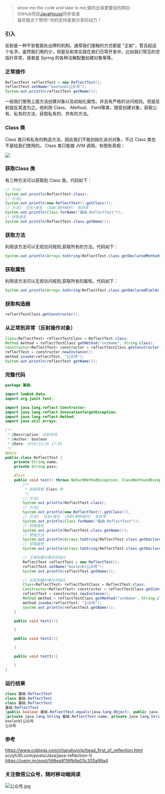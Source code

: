 >show me the code and take to me,做的出来更要说的明白  
>GitHub项目[JavaHouse](https://github.com/buerbl/JavaHouse)同步收录  
>喜欢就点个赞呗!  你的支持是我分享的动力！

### 引入  

反射是一种不安套路处出牌的机制。通常我们接触的方式都是 "正射"，暂且起这个名字。虽然我们用的少，但是反射其实就在我们日常开发中。比如我们常见的空指针异常，或者是 Spring 的各种注解配置创建对象等等。

### 正常操作
```java
ReflectTest reflectTest = new ReflectTest();
reflectTest.setName("boolenbl公众号");
System.out.println(reflectTest.getName());
```

一般我们使用上面方法创建对象以及初始化属性。并且有严格的访问规则。但是反射就反其道为之。他利用 Class、 Method、 Field等类，随意创建对象，获取公有、私有的方法，获取私有的、共有的方法。

### Class 类

Class 类只有私有的构造方法，因此我们不能初始化该对对象，不过 Class 类也不是给我们使用的。 Class 类只能被 JVM 调用。有图有真相：

![](http://javahouse.xyz/20191226174620.png)

### 获取Class 类
有三种方法可以获取到 Class 类。代码如下：
```java
// 方法1
System.out.println(ReflectTest.class);
// 方法2
System.out.println(new ReflectTest().getClass());
// 方法3  包名+类名 （JDBC那种操作） 有异常
System.out.println(Class.forName("基础.ReflectTest"));
// 获取类名
System.out.println(ReflectTest.class.getName());
```

### 获取方法

利用该方法可以无视访问规则,获取所有的方法。代码如下：

```java
System.out.println(Arrays.toString(ReflectTest.class.getDeclaredMethods()));
```

### 获取属性

利用该方法可以无视访问规则,获取所有的属性。代码如下：

```java
System.out.println(Arrays.toString(ReflectTest.class.getDeclaredFields()));
```

### 获取构造器

```java
reflectTestClass.getConstructor();
```
### 从正常到异常（反射操作对象）

```java
Class<ReflectTest> reflectTestClass = ReflectTest.class;
Method method = reflectTestClass.getMethod("setName", String.class);
Constructor<ReflectTest> constructor = reflectTestClass.getConstructor();
reflectTest = constructor.newInstance();
method.invoke(reflectTest, "公众号");
System.out.println(reflectTest.getName());
```

### 完整代码


```java
package 基础;

import lombok.Data;
import org.junit.Test;

import java.lang.reflect.Constructor;
import java.lang.reflect.InvocationTargetException;
import java.lang.reflect.Method;
import java.util.Arrays;

/**
 * @Description: 反射测试
 * @Author: boolean
 * @Date: 2019/12/26 17:01
 */
@Data
public class ReflectTest {
    private String name;
    private String pass;

    @Test
    public void test() throws NoSuchMethodException, ClassNotFoundException, IllegalAccessException, InvocationTargetException, InstantiationException {
        /**
         * 前提获取 Class 类
         */
        // 方法1
        System.out.println(ReflectTest.class);
        // 方法2
        System.out.println(new ReflectTest().getClass());
        // 方法3  包名+类名 （JDBC那种操作） 有异常
        System.out.println(Class.forName("基础.ReflectTest"));
        // 获取类名
        System.out.println(ReflectTest.class.getName());
        // 获取方法
        System.out.println(Arrays.toString(ReflectTest.class.getDeclaredMethods()));
        // 获取属性
        System.out.println(Arrays.toString(ReflectTest.class.getDeclaredFields()));

        // 正常创建对象并初始化
        ReflectTest reflectTest = new ReflectTest();
        reflectTest.setName("boolenbl公众号");
        System.out.println(reflectTest.getName());

        // 反射创建对象并初始化
        Class<ReflectTest> reflectTestClass = ReflectTest.class;
        Constructor<ReflectTest> constructor = reflectTestClass.getConstructor();
        reflectTest = constructor.newInstance();
        Method method = reflectTestClass.getMethod("setName", String.class);
        method.invoke(reflectTest, "公众号");
        System.out.println(reflectTest.getName());
    }

    public void test1(){

    }

    public void test2(){

    }

    public void test3(){

    }
}

```

### 运行结果

```java
class 基础.ReflectTest
class 基础.ReflectTest
class 基础.ReflectTest
基础.ReflectTest
[public boolean 基础.ReflectTest.equals(java.lang.Object), public java.lang.String 基础.ReflectTest.toString(), public int 基础.ReflectTest.hashCode(), public java.lang.String 基础.ReflectTest.getName(), public void 基础.ReflectTest.setName(java.lang.String), public void 基础.ReflectTest.test() throws java.lang.NoSuchMethodException,java.lang.ClassNotFoundException,java.lang.IllegalAccessException,java.lang.reflect.InvocationTargetException,java.lang.InstantiationException, protected boolean 基础.ReflectTest.canEqual(java.lang.Object), public void 基础.ReflectTest.test3(), public void 基础.ReflectTest.test2(), public void 基础.ReflectTest.test1(), public java.lang.String 基础.ReflectTest.getPass(), public void 基础.ReflectTest.setPass(java.lang.String)]
[private java.lang.String 基础.ReflectTest.name, private java.lang.String 基础.ReflectTest.pass]
boolenbl公众号
公众号
```






### 参考
https://www.cnblogs.com/chanshuyi/p/head_first_of_reflection.html  
sczyh30.com/posts/Java/java-reflection-1/  
https://juejin.im/post/598ea9116fb9a03c335a99a4



### 关注微信公众号，随时移动端阅读

![公众号.jpg](http://javahouse.xyz/20191212204326.png)